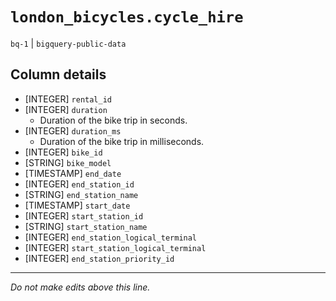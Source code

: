 # `london_bicycles.cycle_hire`
`bq-1` | `bigquery-public-data`

## Column details
* [INTEGER]   `rental_id`
* [INTEGER]   `duration`
  - Duration of the bike trip in seconds.
* [INTEGER]   `duration_ms`
  - Duration of the bike trip in milliseconds.
* [INTEGER]   `bike_id`
* [STRING]    `bike_model`
* [TIMESTAMP] `end_date`
* [INTEGER]   `end_station_id`
* [STRING]    `end_station_name`
* [TIMESTAMP] `start_date`
* [INTEGER]   `start_station_id`
* [STRING]    `start_station_name`
* [INTEGER]   `end_station_logical_terminal`
* [INTEGER]   `start_station_logical_terminal`
* [INTEGER]   `end_station_priority_id`

-------------------------------------------------------------------------------
*Do not make edits above this line.*
